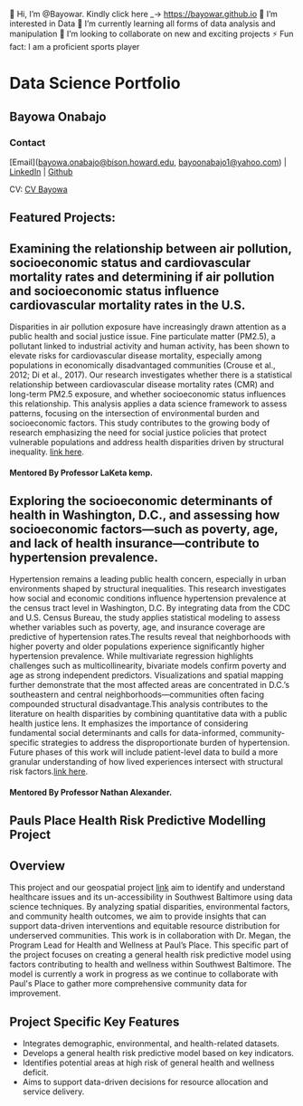 👋 Hi, I’m @Bayowar.
Kindly click here _-> https://bayowar.github.io
👀 I’m interested in Data
🌱 I’m currently learning all forms of data analysis and manipulation
💞️ I’m looking to collaborate on new and exciting projects
⚡ Fun fact: I am a proficient sports player

# Data Science Portfolio
## Bayowa Onabajo
### Contact
[Email](bayowa.onabajo@bison.howard.edu, bayoonabajo1@yahoo.com) | [LinkedIn](https://www.linkedin.com/in/bayowa-onabajo-mbchb-3b7993170/) | [Github](https://Bayowar.github.io/)

CV: [CV Bayowa](https://bayowar.github.io/2025_DigitalResume.html)

## Featured Projects:

## Examining the relationship between air pollution, socioeconomic status and cardiovascular mortality rates and determining if air pollution and socioeconomic status influence cardiovascular mortality rates in the U.S.

Disparities in air pollution exposure have increasingly drawn attention as a public health and social justice issue. Fine particulate matter (PM2.5), a pollutant linked to industrial activity and human activity, has been shown to elevate risks for cardiovascular disease mortality, especially among populations in economically disadvantaged communities (Crouse et al., 2012; Di et al., 2017). Our research investigates whether there is a statistical relationship between cardiovascular disease mortality rates (CMR) and long-term PM2.5 exposure, and whether socioeconomic status influences this relationship. This analysis applies a data science framework to assess patterns, focusing on the intersection of environmental burden and socioeconomic factors. This study contributes to the growing body of research emphasizing the need for social justice policies that protect vulnerable populations and address health disparities driven by structural inequality. [link here](https://github.com/Bayowar/CMRPM25Research.git).

#### Mentored By Professor LaKeta kemp.




## Exploring the socioeconomic determinants of health in Washington, D.C., and assessing how socioeconomic factors—such as poverty, age, and lack of health insurance—contribute to hypertension prevalence.

Hypertension remains a leading public health concern, especially in urban environments shaped by structural inequalities. This research investigates how social and economic conditions influence hypertension prevalence at the census tract level in Washington, D.C. By integrating data from the CDC and U.S. Census Bureau, the study applies statistical modeling to assess whether variables such as poverty, age, and insurance coverage are predictive of hypertension rates.The results reveal that neighborhoods with higher poverty and older populations experience significantly higher hypertension prevalence. While multivariate regression highlights challenges such as multicollinearity, bivariate models confirm poverty and age as strong independent predictors. Visualizations and spatial mapping further demonstrate that the most affected areas are concentrated in D.C.’s southeastern and central neighborhoods—communities often facing compounded structural disadvantage.This analysis contributes to the literature on health disparities by combining quantitative data with a public health justice lens. It emphasizes the importance of considering fundamental social determinants and calls for data-informed, community-specific strategies to address the disproportionate burden of hypertension. Future phases of this work will include patient-level data to build a more granular understanding of how lived experiences intersect with structural risk factors.[link here](https://github.com/quant-shop/census/blob/5091a0aa2a8ae0f5fbd1899f31e0aa41e6400923/census/HypertensioninD.C.MultifactorialAnalysis.Rmd).

#### Mentored By Professor Nathan Alexander.




## Pauls Place Health Risk Predictive Modelling Project
## Overview

This project and our geospatial project [link](https://github.com/paulsplacemd/Geospatialproject.git) aim to identify and understand healthcare issues and its un-accessibility in Southwest Baltimore using data science techniques. By analyzing spatial disparities, environmental factors, and community health outcomes, we aim to provide insights that can support data-driven interventions and equitable resource distribution for underserved communities. This work is in collaboration with Dr. Megan, the Program Lead for Health and Wellness at Paul’s Place.
This specific part of the project focuses on creating a general health risk predictive model using factors contributing to health and wellness within Southwest Baltimore. The model is currently a work in progress as we continue to collaborate with Paul's Place to gather more comprehensive community data for improvement.

## Project Specific Key Features

- Integrates demographic, environmental, and health-related datasets.
- Develops a general health risk predictive model based on key indicators.
- Identifies potential areas at high risk of general health and wellness deficit.
- Aims to support data-driven decisions for resource allocation and service delivery.
